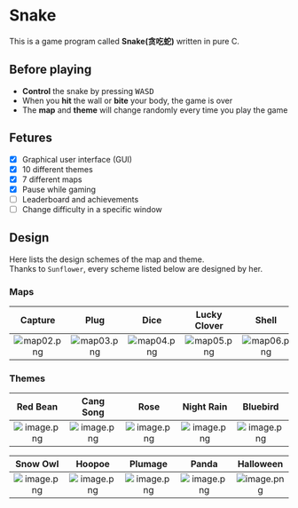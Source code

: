 # Snake 
This is a game program called **Snake(贪吃蛇)** written in pure C.  

## Before playing
- **Control** the snake by pressing <kbd>W</kbd><kbd>A</kbd><kbd>S</kbd><kbd>D</kbd>  
- When you **hit** the wall or **bite** your body, the game is over  
- The **map** and **theme** will change randomly every time you play the game  

## Fetures
- [x] Graphical user interface (GUI)
- [x] 10 different themes
- [x] 7 different maps
- [x] Pause while gaming
- [ ] Leaderboard and achievements
- [ ] Change difficulty in a specific window

## Design
Here lists the design schemes of the map and theme.  
Thanks to `Sunflower`, every scheme listed below are designed by her.  

### Maps
| Capture | Plug | Dice | Lucky Clover | Shell |
| :---: | :---: | :---: | :---: | :---: |
| ![map02.png](https://i.loli.net/2020/01/23/uIUZ7RlSGPfvK6C.png) | ![map03.png](https://i.loli.net/2020/01/23/AFBEkrjguRi1PTN.png) | ![map04.png](https://i.loli.net/2020/01/23/eZUM3NWJogdGl1K.png) | ![map05.png](https://i.loli.net/2020/01/23/GIlTvLYnr8iOSaw.png) | ![map06.png](https://i.loli.net/2020/01/23/bIhgxTDKtEBG5qH.png) |

### Themes
| Red Bean | Cang Song | Rose | Night Rain | Bluebird |
| :---: | :---: | :---: | :---: | :---: |
| ![image.png](https://i.loli.net/2020/01/23/WgfkevAa2xLB64Q.png) | ![image.png](https://i.loli.net/2020/01/23/h46FWea8lVm7Hcs.png) | ![image.png](https://i.loli.net/2020/01/23/xqrWfQDL6jsPXHJ.png) | ![image.png](https://i.loli.net/2020/01/23/nU2qROb9wHECzFN.png) | ![image.png](https://i.loli.net/2020/01/24/VjfJZdiPIGe81tg.png) |

| Snow Owl | Hoopoe | Plumage | Panda | Halloween |
| :---: | :---: | :---: | :---: | :---: |
| ![image.png](https://i.loli.net/2020/01/24/XpNBQ8db7zjc4Em.png) | ![image.png](https://i.loli.net/2020/01/24/kCwdrKLqPVIYnyZ.png) | ![image.png](https://i.loli.net/2020/01/24/8ZOkTDMwUHGLql5.png) | ![image.png](https://i.loli.net/2020/01/24/5bl7u4SRnzgkOwa.png) | ![image.png](https://i.loli.net/2020/01/23/bPGY8m6ZrKfWokO.png) |
